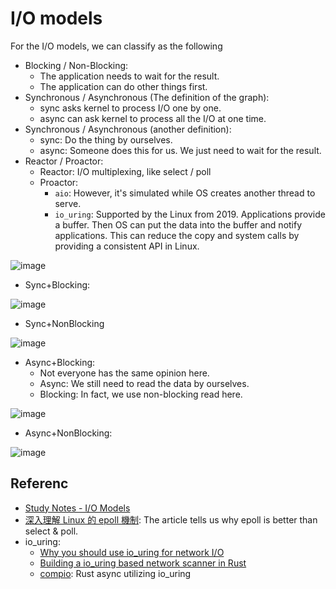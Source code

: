 # I/O models

For the I/O models, we can classify as the following

* Blocking / Non-Blocking:
  * The application needs to wait for the result.
  * The application can do other things first.
* Synchronous / Asynchronous (The definition of the graph):
  * sync asks kernel to process I/O one by one.
  * async can ask kernel to process all the I/O at one time.
* Synchronous / Asynchronous (another definition):
  * sync: Do the thing by ourselves.
  * async: Someone does this for us. We just need to wait for the result.
* Reactor / Proactor:
  * Reactor: I/O multiplexing, like select / poll
  * Proactor:
    * `aio`: However, it's simulated while OS creates another thread to serve.
    * `io_uring`: Supported by the Linux from 2019. Applications provide a buffer. Then OS can put the data into the buffer and notify applications. This can reduce the copy and system calls by providing a consistent API in Linux.

![image](https://user-images.githubusercontent.com/456210/151485061-16345aef-69d2-4545-a2f6-1d846aa32174.png)

* Sync+Blocking:

![image](https://user-images.githubusercontent.com/456210/151485173-22c79333-31e5-4219-be30-214628513f9d.png)

* Sync+NonBlocking

![image](https://user-images.githubusercontent.com/456210/151485242-f46352a3-ede1-4773-854d-7551d43a9f4e.png)

* Async+Blocking:
  * Not everyone has the same opinion here.
  * Async: We still need to read the data by ourselves.
  * Blocking: In fact, we use non-blocking read here.

![image](https://user-images.githubusercontent.com/456210/151485287-f2d09284-003d-43f8-8e06-5ad40f6b2c61.png)

* Async+NonBlocking:

![image](https://user-images.githubusercontent.com/456210/151485301-431964c9-72b5-4eb8-aefc-d3c00e4ff776.png)

## Referenc

* [Study Notes - I/O Models](https://rickhw.github.io/2019/02/27/ComputerScience/IO-Models/)
* [深入理解 Linux 的 epoll 機制](https://www.readfog.com/a/1641834490361909248): The article tells us why epoll is better than select & poll.
* io_uring:
  * [Why you should use io_uring for network I/O](https://developers.redhat.com/articles/2023/04/12/why-you-should-use-iouring-network-io)
  * [Building a io_uring based network scanner in Rust](https://www.synacktiv.com/en/publications/building-a-iouring-based-network-scanner-in-rust)
  * [compio](https://compio.rs/docs/preface): Rust async utilizing io_uring
